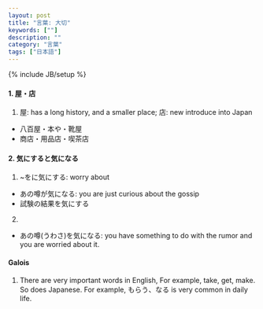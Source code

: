 ```yaml
---
layout: post
title: "言葉: 大切"
keywords: [""]
description: ""
category: "言葉"
tags: ["日本語"]
---
```

{% include JB/setup %}


#### 1. 屋・店
1. 屋: has a long history, and a smaller place; 店: new introduce into Japan
- 八百屋・本や・靴屋
- 商店・用品店・喫茶店

#### 2. 気にすると気になる
1. ~をに気にする: worry about
- あの噂が気になる: you are just curious about the gossip
- 試験の結果を気にする
2. 
- あの噂(うわさ)を気になる: you have something to do with the rumor and you are worried about it.



#### Galois
1. There are very important words in English, For example, take, get, make. So
   does Japanese. For example, もらう、なる is very common in daily life.
 
